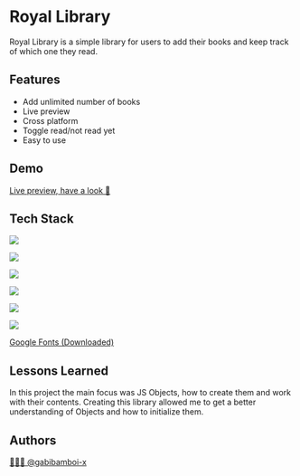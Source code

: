 
# Royal Library

Royal Library is a simple library for users to add their books and keep track of which one they read.

## Features

- Add unlimited number of books
- Live preview
- Cross platform
- Toggle read/not read yet
- Easy to use


## Demo

[Live preview, have a look 👀](https://gabibamboi-x.github.io/Library/)


## Tech Stack

![](https://img.shields.io/badge/HTML5-E34F26?style=for-the-badge&logo=html5&logoColor=white)

![](https://img.shields.io/badge/CSS3-1572B6?style=for-the-badge&logo=css3&logoColor=white)

![](https://img.shields.io/badge/JavaScript-323330?style=for-the-badge&logo=javascript&logoColor=F7DF1E)

![](https://img.shields.io/badge/GIT-E44C30?style=for-the-badge&logo=git&logoColor=white)

![](https://img.shields.io/badge/VSCode-0078D4?style=for-the-badge&logo=visual%20studio%20code&logoColor=white)

![](https://img.shields.io/badge/Canva-%2300C4CC.svg?&style=for-the-badge&logo=Canva&logoColor=white)

[Google Fonts  (Downloaded)](https://fonts.google.com)

## Lessons Learned

In this project the main focus was JS Objects, how to create them and work with their contents. Creating this library allowed me to get a better understanding of Objects and how to initialize them.


## Authors

[👨🏻‍💻 @gabibamboi-x](https://www.github.com/gabibamboi-x)

